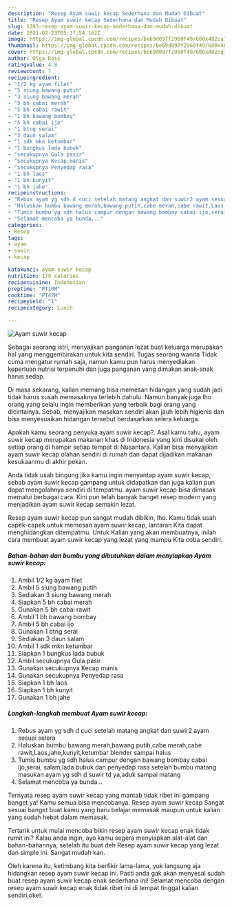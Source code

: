 ```yaml
---
description: "Resep Ayam suwir kecap Sederhana dan Mudah Dibuat"
title: "Resep Ayam suwir kecap Sederhana dan Mudah Dibuat"
slug: 1283-resep-ayam-suwir-kecap-sederhana-dan-mudah-dibuat
date: 2021-02-23T05:17:54.162Z
image: https://img-global.cpcdn.com/recipes/be69d097f2960f49/680x482cq70/ayam-suwir-kecap-foto-resep-utama.jpg
thumbnail: https://img-global.cpcdn.com/recipes/be69d097f2960f49/680x482cq70/ayam-suwir-kecap-foto-resep-utama.jpg
cover: https://img-global.cpcdn.com/recipes/be69d097f2960f49/680x482cq70/ayam-suwir-kecap-foto-resep-utama.jpg
author: Olga Ross
ratingvalue: 4.8
reviewcount: 7
recipeingredient:
- "1/2 kg ayam filet"
- "5 siung bawang putih"
- "3 siung bawang merah"
- "5 bh cabai merah"
- "5 bh cabai rawit"
- "1 bh bawang bombay"
- "5 bh cabai ijo"
- "1 btng serai"
- "3 daun salam"
- "1 sdk mkn ketumbar"
- "1 bungkus lada bubuk"
- "secukupnya Gula pasir"
- "secukupnya Kecap manis"
- "secukupnya Penyedap rasa"
- "1 bh laos"
- "1 bh kunyit"
- "1 bh jahe"
recipeinstructions:
- "Rebus ayam yg sdh d cuci setelah matang angkat dan suwir2 ayam sesuai selera"
- "Haluskan bumbu bawang merah,bawang putih,cabe merah,cabe rawit,Laos,jahe,kunyit,ketumbar blender sampai halus"
- "Tumis bumbu yg sdh halus campur dengan bawang bombay cabai ijo,serai, salam,lada bubuk dan penyedap rasa setelah bumbu matang masukan ayam yg sdh d suwir td ya,aduk sampai matang"
- "Selamat mencoba ya bunda..."
categories:
- Resep
tags:
- ayam
- suwir
- kecap

katakunci: ayam suwir kecap 
nutrition: 179 calories
recipecuisine: Indonesian
preptime: "PT10M"
cooktime: "PT47M"
recipeyield: "1"
recipecategory: Lunch

---
```



![Ayam suwir kecap](https://img-global.cpcdn.com/recipes/be69d097f2960f49/680x482cq70/ayam-suwir-kecap-foto-resep-utama.jpg)

Sebagai seorang istri, menyajikan panganan lezat buat keluarga merupakan hal yang menggembirakan untuk kita sendiri. Tugas seorang  wanita Tidak cuma mengatur rumah saja, namun kamu pun harus menyediakan keperluan nutrisi terpenuhi dan juga panganan yang dimakan anak-anak harus sedap.

Di masa  sekarang, kalian memang bisa memesan hidangan yang sudah jadi tidak harus susah memasaknya terlebih dahulu. Namun banyak juga lho orang yang selalu ingin memberikan yang terbaik bagi orang yang dicintainya. Sebab, menyajikan masakan sendiri akan jauh lebih higienis dan bisa menyesuaikan hidangan tersebut berdasarkan selera keluarga. 



Apakah kamu seorang penyuka ayam suwir kecap?. Asal kamu tahu, ayam suwir kecap merupakan makanan khas di Indonesia yang kini disukai oleh setiap orang di hampir setiap tempat di Nusantara. Kalian bisa menyajikan ayam suwir kecap olahan sendiri di rumah dan dapat dijadikan makanan kesukaanmu di akhir pekan.

Anda tidak usah bingung jika kamu ingin menyantap ayam suwir kecap, sebab ayam suwir kecap gampang untuk didapatkan dan juga kalian pun dapat mengolahnya sendiri di tempatmu. ayam suwir kecap bisa dimasak memalui berbagai cara. Kini pun telah banyak banget resep modern yang menjadikan ayam suwir kecap semakin lezat.

Resep ayam suwir kecap pun sangat mudah dibikin, lho. Kamu tidak usah capek-capek untuk memesan ayam suwir kecap, lantaran Kita dapat menghidangkan ditempatmu. Untuk Kalian yang akan membuatnya, inilah cara membuat ayam suwir kecap yang lezat yang mampu Kita coba sendiri.

<!--inarticleads1-->

##### Bahan-bahan dan bumbu yang dibutuhkan dalam menyiapkan Ayam suwir kecap:

1. Ambil 1/2 kg ayam filet
1. Ambil 5 siung bawang putih
1. Sediakan 3 siung bawang merah
1. Siapkan 5 bh cabai merah
1. Gunakan 5 bh cabai rawit
1. Ambil 1 bh bawang bombay
1. Ambil 5 bh cabai ijo
1. Gunakan 1 btng serai
1. Sediakan 3 daun salam
1. Ambil 1 sdk mkn ketumbar
1. Siapkan 1 bungkus lada bubuk
1. Ambil secukupnya Gula pasir
1. Gunakan secukupnya Kecap manis
1. Gunakan secukupnya Penyedap rasa
1. Siapkan 1 bh laos
1. Siapkan 1 bh kunyit
1. Gunakan 1 bh jahe




<!--inarticleads2-->

##### Langkah-langkah membuat Ayam suwir kecap:

1. Rebus ayam yg sdh d cuci setelah matang angkat dan suwir2 ayam sesuai selera
1. Haluskan bumbu bawang merah,bawang putih,cabe merah,cabe rawit,Laos,jahe,kunyit,ketumbar blender sampai halus
1. Tumis bumbu yg sdh halus campur dengan bawang bombay cabai ijo,serai, salam,lada bubuk dan penyedap rasa setelah bumbu matang masukan ayam yg sdh d suwir td ya,aduk sampai matang
1. Selamat mencoba ya bunda...




Ternyata resep ayam suwir kecap yang mantab tidak ribet ini gampang banget ya! Kamu semua bisa mencobanya. Resep ayam suwir kecap Sangat sesuai banget buat kamu yang baru belajar memasak maupun untuk kalian yang sudah hebat dalam memasak.

Tertarik untuk mulai mencoba bikin resep ayam suwir kecap enak tidak rumit ini? Kalau anda ingin, ayo kamu segera menyiapkan alat-alat dan bahan-bahannya, setelah itu buat deh Resep ayam suwir kecap yang lezat dan simple ini. Sangat mudah kan. 

Oleh karena itu, ketimbang kita berfikir lama-lama, yuk langsung aja hidangkan resep ayam suwir kecap ini. Pasti anda gak akan menyesal sudah buat resep ayam suwir kecap enak sederhana ini! Selamat mencoba dengan resep ayam suwir kecap enak tidak ribet ini di tempat tinggal kalian sendiri,oke!.

